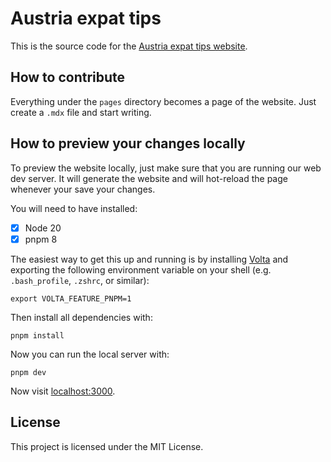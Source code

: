 # Austria expat tips

This is the source code for the
[Austria expat tips website](https://austria-expat-tips.pages.dev/).

## How to contribute

Everything under the `pages` directory becomes a page of the website. Just
create a `.mdx` file and start writing.

## How to preview your changes locally

To preview the website locally, just make sure that you are running our web dev
server. It will generate the website and will hot-reload the page whenever your
save your changes.

You will need to have installed:

- [x] Node 20
- [x] pnpm 8

The easiest way to get this up and running is by installing
[Volta](https://volta.sh/) and exporting the following environment variable on
your shell (e.g. `.bash_profile`, `.zshrc`, or similar):

```shell
export VOLTA_FEATURE_PNPM=1
```

Then install all dependencies with:

```shell
pnpm install
```

Now you can run the local server with:

```shell
pnpm dev
```

Now visit [localhost:3000](http://localhost:3000).

## License

This project is licensed under the MIT License.
